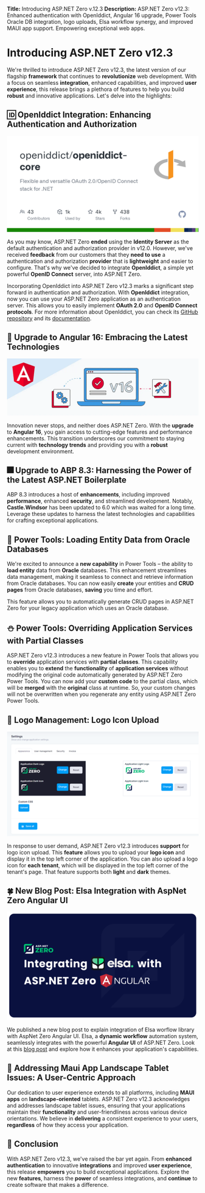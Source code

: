 **Title:** Introducing ASP.NET Zero v.12.3
**Description:** ASP.NET Zero v12.3: Enhanced authentication with OpenIddict, Angular 16 upgrade, Power Tools Oracle DB integration, logo uploads, Elsa workflow synergy, and improved MAUI app support. Empowering exceptional web apps.

# Introducing ASP.NET Zero v12.3

We're thrilled to introduce ASP.NET Zero v12.3, the latest version of our flagship **framework** that continues to **revolutionize** web development. With a focus on seamless **integration**, enhanced capabilities, and improved **user experience**, this release brings a plethora of features to help you build **robust** and innovative applications. Let's delve into the highlights:

## 🆔 OpenIddict Integration: Enhancing Authentication and Authorization

![OpenIddict](images/blog/openiddict-core.png)

As you may know, ASP.NET Zero **ended** using the **Identity Server** as the default authentication and authorization provider in v12.0. However, we've received **feedback** from our customers that they **need to use** a authentication and authorization **provider** that is **lightweight** and easier to configure. That's why we've decided to integrate **OpenIddict**, a simple yet powerful **OpenID Connect** server, into ASP.NET Zero.

Incorporating OpenIddict into ASP.NET Zero v12.3 marks a significant step forward in authentication and authorization. With **OpenIddict** integration, now you can use your ASP.NET Zero application as an authentication server. This allows you to easily implement **OAuth 2.0** and **OpenID Connect protocols**. For more information about OpenIddict, you can check its [GitHub repository](https://github.com/openiddict/openiddict-core) and its [documentation](https://documentation.openiddict.com/).

## 🌅 Upgrade to Angular 16: Embracing the Latest Technologies

![Angular 16](images/blog/angular16.webp)

Innovation never stops, and neither does ASP.NET Zero. With the **upgrade** to **Angular 16**, you gain access to cutting-edge features and performance enhancements. This transition underscores our commitment to staying current with **technology trends** and providing you with a **robust** development environment. 

## 🎆 Upgrade to ABP 8.3: Harnessing the Power of the Latest ASP.NET Boilerplate

ABP 8.3 introduces a host of **enhancements**, including improved **performance**, enhanced **security**, and streamlined development. Notably, **Castle.Windsor** has been updated to 6.0 which was waited for a long time. Leverage these updates to harness the latest technologies and capabilities for crafting exceptional applications.

## 🏹 Power Tools: Loading Entity Data from Oracle Databases

We're excited to announce a **new capability** in Power Tools – the ability to **load entity** data from **Oracle** databases. This enhancement streamlines data management, making it seamless to connect and retrieve information from Oracle databases. You can now easily **create** your entities and **CRUD pages** from Oracle databases, **saving** you time and effort.

This feature allows you to automatically generate CRUD pages in ASP.NET Zero for your legacy application which uses an Oracle database.

## ⛄️ Power Tools: Overriding Application Services with Partial Classes

ASP.NET Zero v12.3 introduces a new feature in Power Tools that allows you to **override** application services with **partial classes**. This capability enables you to **extend** the **functionality** of **application services** without modifying the original code automatically generated by ASP.NET Zero Power Tools. You can now add your **custom code** to the partial class, which will be **merged** with the **original** class at runtime. So, your custom changes will not be overwritten when you regenerate any entity using ASP.NET Zero Power Tools.

## 🏰 Logo Management: Logo Icon Upload

![Logo Icon Upload](images/blog/upload-logo-icon-aspnetzero.png)

In response to user demand, ASP.NET Zero v12.3 introduces **support** for logo icon upload. This **feature** allows you to upload your **logo icon** and display it in the top left corner of the application. You can also upload a logo icon for **each tenant**, which will be displayed in the top left corner of the tenant's page. That feature supports both **light** and **dark** themes.

## 🍀 New Blog Post: Elsa Integration with AspNet Zero Angular UI

![Elsa](images/blog/integrating-elsa-with-asp.net-zero-angular.png)

We published a new blog post to explain integration of Elsa worflow library with AspNet Zero Angular UI. Elsa, a **dynamic workflow** automation system, seamlessly integrates with the powerful **Angular UI** of ASP.NET Zero. Look at this [blog post](https://aspnetzero.com/blog/integrating-elsa-with-aspnet-zero-angular) and explore how it enhances your application's capabilities.

## 📱 Addressing Maui App Landscape Tablet Issues: A User-Centric Approach

Our dedication to user experience extends to all platforms, including **MAUI apps** on **landscape-oriented** tablets. ASP.NET Zero v12.3 acknowledges and addresses landscape tablet issues, ensuring that your applications maintain their **functionality** and user-friendliness across various device orientations. We believe in **delivering** a consistent experience to your users, **regardless** of how they access your application.

## 🙏 Conclusion

With ASP.NET Zero v12.3, we've raised the bar yet again. From **enhanced authentication** to innovative **integrations** and improved **user experience**, this release **empowers** you to build exceptional applications. Explore the new **features**, harness the **power** of seamless integrations, and **continue** to create software that makes a difference.
